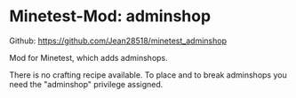 # Minetest-Mod: adminshop
Github: https://github.com/Jean28518/minetest_adminshop

Mod for Minetest, which adds adminshops.

There is no crafting recipe available.
To place and to break adminshops you need the "adminshop" privilege assigned.
